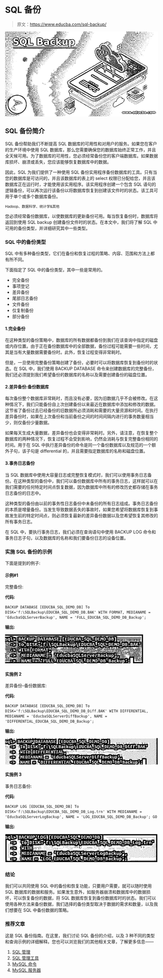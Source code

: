 # SQL 备份

> 原文：<https://www.educba.com/sql-backup/>

![SQL Backup](img/ab515ed2875f6edcaf35bf8e18a4eed0.png)



## SQL 备份简介

SQL 备份帮助我们不断提高 SQL 数据库的可用性和对用户的服务。如果您在客户的生产环境中使用 SQL 数据库，那么您需要确保您的数据库始终正常工作，并且全天候可用。为了数据库的可用性，您必须经常备份您的客户端数据库。如果数据库损坏、崩溃或丢失，您应该能够恢复数据库中的数据。

因此，SQL 为我们提供了一种使用 SQL 备份实用程序备份数据库的工具。只有当您的数据库是可访问的，并且该数据库的表上的 select 权限已分配给您，并且该数据库正在运行时，才能使用该实用程序。该实用程序创建一个包含 SQL 语句的逻辑备份，可以再次运行该备份以将数据库恢复到创建该文件时的状态。该工具可用于单个或多个数据库备份。

<small>Hadoop、数据科学、统计学&其他</small>

您必须经常备份数据库，以使数据库的更新备份可用。每当恢复备份时，数据库将返回到使用 SQL backup 创建备份文件时的状态。在本文中，我们将了解 SQL 中可用的备份类型，并详细研究其中一些类型。

### SQL 中的备份类型

SQL 中有多种备份类型，它们在备份和恢复过程的策略、内容、范围和方法上都有所不同。

下面指定了 SQL 中的备份类型，其中一些是常用的。

*   完全备份
*   事项登记
*   差异备份
*   尾部日志备份
*   文件备份
*   仅复制备份
*   部分备份

#### 1.完全备份

在这种类型的备份策略中，数据库的所有数据都备份到我们在该查询中指定的磁盘或内存位置。由于正在备份数据库中的全部数据，备份过程可能需要一些时间，尤其是当有大量数据需要备份时。此外，恢复过程变得非常耗时。

但是，一旦使用完整备份策略创建了备份，必要时可以将数据库恢复到备份时的状态。在 SQL 中，我们使用 BACKUP DATABASE 命令来创建数据库的完整备份，我们还必须提到我们希望备份的数据库的名称以及需要创建备份的磁盘位置。

#### 2.差异备份:备份数据库

每次备份整个数据库非常耗时，而且没有必要，因为旧数据几乎不会被修改。在这种情况下，我们只能备份自上次创建备份以来最近在数据库中添加和修改的数据。这节省了备份过去已经备份的旧数据所必须消耗和需要的大量资源和时间。在执行差异备份时，如果在上次备份和当前备份之间的时间间隔内进行的事务数量相当少，则仅备份少量数据。

如果每天生成大量数据，差异备份也会变得非常耗时。另外，请注意，在恢复整个数据库的两种情况下，恢复过程不会受到影响，仍然会消耗与恢复完整备份相同的时间。用于在 SQL 中执行差异备份的命令是同一个备份数据库以及规范的一个额外子句，该子句是 differential 的，并且需要指定数据库的名称和磁盘位置。

#### 3.事务日志备份

当 SQL 数据库中使用大容量日志或完整恢复模式时，我们可以使用事务日志备份。在这种类型的备份中，我们可以备份数据库中所有的事务日志，这样就可以在我们需要的任何特定时间点恢复数据，因为数据库中所有的修改历史都存储在事务日志备份的日志中。

这种类型的备份由以前的事务性日志备份中未备份的所有日志组成。事务日志备份的本质是增量备份。当发生导致数据丢失的事故时，如果您希望将数据库恢复到事故发生前的特定时间点，则必须恢复最新的差异备份数据以及您希望恢复其修改的所有事务日志。

在 SQL 中，要执行事务日志，我们必须在查询语句中使用 BACKUP LOG 命令和事务日志子句，以及数据库的名称和我们要备份日志的设备位置。

### 实施 SQL 备份的示例

下面是提到的例子:

#### 示例#1

完整备份:

**代码:**

`BACKUP DATABASE [EDUCBA_SQL_DEMO_DB] To DISK='f:\SQLBackup\EDUCBA_SQL_DEMO_DB.BAK'
WITH FORMAT,
MEDIANAME = 'EducbaSQLServerBackup',
NAME = 'FULL_EDUCBA_SQL_DEMO_DB_Backup';`

**输出:**

![SQL Backup1](img/1e11078135b4d6a27748635d2963015e.png)



#### 实施例 2

差异备份–备份数据库:

**代码:**

`BACKUP DATABASE [EDUCBA_SQL_DEMO_DB] To DISK='f:\SQLBackup\EDUCBA_SQL_DEMO_DB_Diff.BAK'
WITH DIFFERENTIAL,
MEDIANAME = 'EducbaSQLServerDiffBackup',
NAME = 'DIFFERENTIAL_EDUCBA_SQL_DEMO_DB_Backup';`

**输出:**

![Differential](img/b996977f9a82cd1785d0026d01c5f8f4.png)



#### 实施例 3

事务日志备份:

**代码:**

`BACKUP LOG [EDUCBA_SQL_DEMO_DB] To DISK='f:\SQLBackup\EDUCBA_SQL_DEMO_DB_Log.trn'
WITH
MEDIANAME = 'EducbaSQLServerLogBackup',
NAME = 'LOG_EDUCBA_SQL_DEMO_DB_Backup';
GO`

**输出:**

![Transaction log](img/3d1033872b8cd94eadc43353eb8e09a1.png)



### 结论

我们可以共同使用 SQL 中的备份和恢复功能，只要用户需要，就可以随时使用 SQL 数据库的数据和服务。如果发生意外，如服务器崩溃和数据库中的数据损坏，可以恢复备份的数据，将 SQL 数据库恢复到备份数据库时的状态。我们可以使用各种方法来备份数据，我们选择的备份类型取决于数据的需求和数量，以及我们想要在 SQL 中备份数据的策略。

### 推荐文章

这是 SQL 备份指南。在这里，我们讨论 SQL 备份的介绍，以及 3 种不同的类型和查询示例的详细解释。您也可以浏览我们的其他相关文章，了解更多信息——

1.  [SQL 管理](https://www.educba.com/sql-administration/)
2.  [SQL 管理工具](https://www.educba.com/sql-management-tools/)
3.  [MySQL 命令](https://www.educba.com/mysql-commands/)
4.  [MySQL 服务器](https://www.educba.com/mysql-server/)





